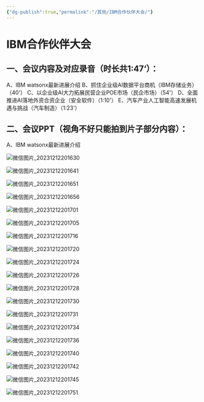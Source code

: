 ```yaml
---
{"dg-publish":true,"permalink":"/其他/IBM合作伙伴大会/"}
---
```


# IBM合作伙伴大会
## 一、会议内容及对应录音（时长共1:47‘）：
A、IBM watsonx最新进展介绍
B、抓住企业级AI数据平台商机（IBM存储业务）（40'）
C、以企业级AI大力拓展民营企业POE市场（民企市场）（54'）
D、全面推进AI落地外资合资企业（安全软件）（1:10'）
E、汽车产业人工智能高速发展机遇与挑战（汽车制造）（1:23'）
## 二、会议PPT（视角不好只能拍到片子部分内容）：
A、IBM watsonx最新进展介绍

![微信图片_20231212201630](https://ls.liuda.de/i/2023/12/12/65784fc2cc990.jpg)

![微信图片_20231212201641](https://ls.liuda.de/i/2023/12/12/65784fe8b0d0a.jpg)

![微信图片_20231212201651](https://ls.liuda.de/i/2023/12/12/65785011a7d35.jpg)

![微信图片_20231212201656](https://ls.liuda.de/i/2023/12/12/6578507b95d09.jpg)

![微信图片_20231212201701](https://ls.liuda.de/i/2023/12/12/657850f85150b.jpg)

![微信图片_20231212201705](https://ls.liuda.de/i/2023/12/12/6578511d21d3d.jpg)

![微信图片_20231212201716](https://ls.liuda.de/i/2023/12/12/6578514965f49.jpg)

![微信图片_20231212201720](https://ls.liuda.de/i/2023/12/12/6578514d4b2e4.jpg)

![微信图片_20231212201724](https://ls.liuda.de/i/2023/12/12/6578517d6aebe.jpg)

![微信图片_20231212201726](https://ls.liuda.de/i/2023/12/12/6578519233f1d.jpg)

![微信图片_20231212201728](https://ls.liuda.de/i/2023/12/12/657851955df22.jpg)

![微信图片_20231212201730](https://ls.liuda.de/i/2023/12/12/6578519b94404.jpg)

![微信图片_20231212201731](https://ls.liuda.de/i/2023/12/12/657851a5c11a8.jpg)

![微信图片_20231212201734](https://ls.liuda.de/i/2023/12/12/657851a8f3bf2.jpg)

![微信图片_20231212201736](https://ls.liuda.de/i/2023/12/12/657851b327963.jpg)

![微信图片_20231212201740](https://ls.liuda.de/i/2023/12/12/657851b4e17ff.jpg)

![微信图片_20231212201742](https://ls.liuda.de/i/2023/12/12/657851b6c9b55.jpg)

![微信图片_20231212201745](https://ls.liuda.de/i/2023/12/12/6578523c5c2e7.jpg)

![微信图片_20231212201751](https://ls.liuda.de/i/2023/12/12/6578524485a84.jpg)
